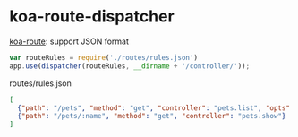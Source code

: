 # koa-route-dispatcher

 [koa-route](https://github.com/koajs/route): support JSON format

```js
var routeRules = require('./routes/rules.json')
app.use(dispatcher(routeRules, __dirname + '/controller/'));
```
 routes/rules.json
```json
[
  {"path": "/pets", "method": "get", "controller": "pets.list", "opts": ""},
  {"path": "/pets/:name", "method": "get", "controller": "pets.show"}
]
```
